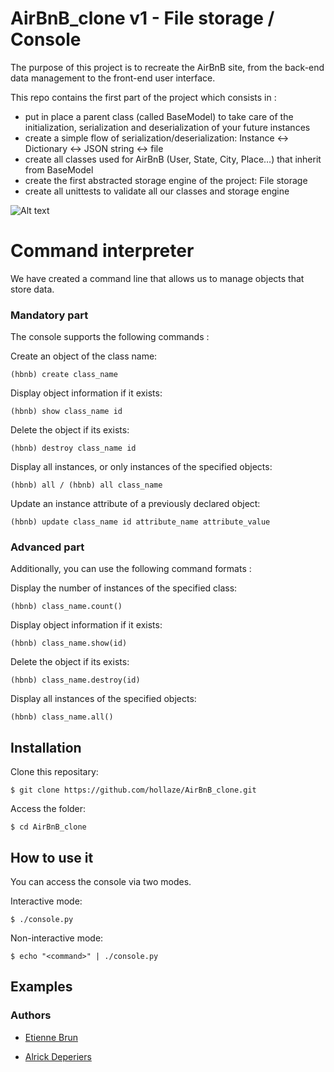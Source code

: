 # AirBnB_clone v1 - File storage / Console

The purpose of this project is to recreate the AirBnB site, from the back-end data management to the front-end user interface.

This repo contains the first part of the project which consists in :

*    put in place a parent class (called BaseModel) to take care of the initialization, serialization and deserialization of your future instances
*    create a simple flow of serialization/deserialization: Instance <-> Dictionary <-> JSON string <-> file
*    create all classes used for AirBnB (User, State, City, Place…) that inherit from BaseModel
*    create the first abstracted storage engine of the project: File storage
*    create all unittests to validate all our classes and storage engine

![Alt text](https://imagizer.imageshack.com/v2/1257x669q90/924/Aebfet.png "The part of this project: v1")

# Command interpreter

We have created a command line that allows us to manage objects that store data.

### Mandatory part

The console supports the following commands :

Create an object of the class name:

    (hbnb) create class_name

Display object information if it exists:

    (hbnb) show class_name id

Delete the object if its exists:

    (hbnb) destroy class_name id

Display all instances, or only instances of the specified objects:

    (hbnb) all / (hbnb) all class_name

Update an instance attribute of a previously declared object:

    (hbnb) update class_name id attribute_name attribute_value

### Advanced part

Additionally, you can use the following command formats :

Display the number of instances of the specified class:

    (hbnb) class_name.count()

Display object information if it exists:

    (hbnb) class_name.show(id)

Delete the object if its exists:

    (hbnb) class_name.destroy(id)

Display all instances of the specified objects:

    (hbnb) class_name.all()

## Installation

Clone this repositary:

    $ git clone https://github.com/hollaze/AirBnB_clone.git 

Access the folder:

    $ cd AirBnB_clone

## How to use it

You can access the console via two modes.

Interactive mode:

    $ ./console.py

Non-interactive mode:

    $ echo "<command>" | ./console.py

## Examples

### Authors

*   [Etienne Brun](https://github.com/EtienneBrJ)

*   [Alrick Deperiers](https://github.com/hollaze)

